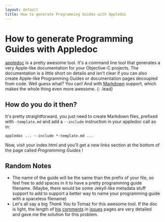 ```yaml
---
layout: default
title: How to generate Programming Guides with Appledoc
---
```


# How to generate Programming Guides with Appledoc

[appledoc][appledoc] is a pretty awesome tool. It's a command line tool that generates a very Apple-like documentation
for your Objective-C projects. The documentation is a little short on details and isn't clear if you can also create Apple-like
Programming Guides or documentation pages decoupled from code. Well guess what? You can! And with [Markdown][markdown] support, which makes the whole thing even more awesome.
{: .lead} 


## How do you do it then?

It's pretty straightforward, you just need to create Markdown files, prefixed with `-template.md` and add a `--include` instruction
in your appledoc call as in:

    appledoc ... --include *-template.md ...

Now, visit your index.html and you'll get a new links section at the bottom of the page called *Programming Guides* !


## Random Notes

- The name of the guide will be the same than the prefix of your file, so feel free to add spaces in it to have a pretty programming guide filename. (Maybe, there would be some Jekyll-like metadata stuff support to add to support a better way to name your programming guide with a spaceless filename)
- Let's all say a big *Thank You* to Tomaz for this awesome tool. If the doc is light, the length of [his](https://github.com/tomaz/appledoc/issues/7) [comments](https://github.com/tomaz/appledoc/issues/66) in [issues](https://github.com/tomaz/appledoc/issues/74) pages are very detailed and gave me the solution for this problem.


[appledoc]: https://github.com/tomaz/appledoc
[markdown]: https://daringfireball.net/projects/markdown/